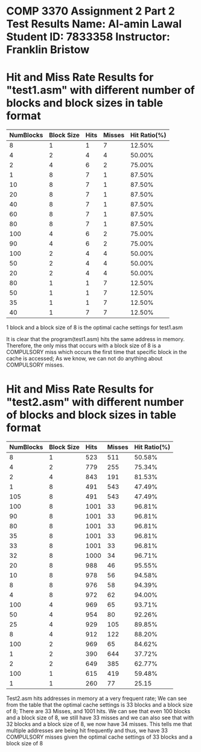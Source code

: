 COMP 3370 Assignment 2 Part 2 Test Results
Name: Al-amin Lawal
Student ID: 7833358
Instructor: Franklin Bristow
==================================================================================================================

Hit and Miss Rate Results for "test1.asm" with different number of blocks and block sizes in table format
===================================================================================================
| NumBlocks | Block Size | Hits | Misses | Hit Ratio(%) |
| :-------- | :--------- | :--- | :----- | :----------- |
| 8         | 1          | 1    | 7      | 12.50%       |
| 4         | 2          | 4    | 4      | 50.00%       |
| 2         | 4          | 6    | 2      | 75.00%       |
| 1         | 8          | 7    | 1      | 87.50%       |
| 10        | 8          | 7    | 1      | 87.50%       |
| 20        | 8          | 7    | 1      | 87.50%       |
| 40        | 8          | 7    | 1      | 87.50%       |
| 60        | 8          | 7    | 1      | 87.50%       |
| 80        | 8          | 7    | 1      | 87.50%       |
| 100       | 4          | 6    | 2      | 75.00%       |
| 90        | 4          | 6    | 2      | 75.00%       |
| 100       | 2          | 4    | 4      | 50.00%       |
| 50        | 2          | 4    | 4      | 50.00%       |
| 20        | 2          | 4    | 4      | 50.00%       |
| 80        | 1          | 1    | 7      | 12.50%       |
| 50        | 1          | 1    | 7      | 12.50%       |
| 35        | 1          | 1    | 7      | 12.50%       |
| 40        | 1          | 7    | 7      | 12.50%       |


1 block and a block size of 8 is the optimal cache settings for test1.asm


It is clear that the program(test1.asm) hits the same address in memory.
Therefore, the only miss that occurs with a block size of 8 is a COMPULSORY miss which occurs the first time that specific block in
the cache is accessed; As we know, we can not do anything about COMPULSORY misses.



Hit and Miss Rate Results for "test2.asm" with different number of blocks and block sizes in table format
==============================================================================================

| NumBlocks | Block Size | Hits | Misses | Hit Ratio(%) |
| :-------- | :--------- | :--- | :----- | :----------- |
| 8         | 1          | 523  | 511    | 50.58%       |
| 4         | 2          | 779  | 255    | 75.34%       |
| 2         | 4          | 843  | 191    | 81.53%       |
| 1         | 8          | 491  | 543    | 47.49%       |
| 105       | 8          | 491  | 543    | 47.49%       |
| 100       | 8          | 1001 | 33     | 96.81%       |
| 90        | 8          | 1001 | 33     | 96.81%       |
| 80        | 8          | 1001 | 33     | 96.81%       |
| 35        | 8          | 1001 | 33     | 96.81%       |
| 33        | 8          | 1001 | 33     | 96.81%       |
| 32        | 8          | 1000 | 34     | 96.71%       |
| 20        | 8          | 988  | 46     | 95.55%       |
| 10        | 8          | 978  | 56     | 94.58%       |
| 8         | 8          | 976  | 58     | 94.39%       |
| 4         | 8          | 972  | 62     | 94.00%       |
| 100       | 4          | 969  | 65     | 93.71%       |
| 50        | 4          | 954  | 80     | 92.26%       |
| 25        | 4          | 929  | 105    | 89.85%       |
| 8         | 4          | 912  | 122    | 88.20%       |
| 100       | 2          | 969  | 65     | 84.62%       |
| 1         | 2          | 390  | 644    | 37.72%       |
| 2         | 2          | 649  | 385    | 62.77%       |
| 100       | 1          | 615  | 419    | 59.48%       |
| 1         | 1          | 260  | 77     | 25.15        |


Test2.asm hits addresses in memory at a very frequent rate; We can see from the table that the optimal cache settings 
is 33 blocks and a block size of 8; There are 33 Misses, and 1001 hits. We can see that even 100 blocks
and a block size of 8, we still have 33 misses and we can also see that with 32 blocks and a block size of 8,
we now have 34 misses. This tells me that multiple addresses are being hit frequently and thus, 
we have 33 COMPULSORY misses given the optimal cache settings of 33 blocks and a block size of 8





